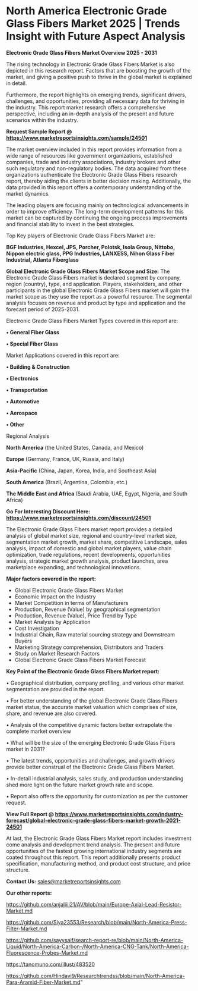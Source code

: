 # North America Electronic Grade Glass Fibers Market 2025 | Trends Insight with Future Aspect Analysis

<Strong> Electronic Grade Glass Fibers Market Overview 2025 - 2031</strong>

The rising technology in Electronic Grade Glass Fibers Market is also depicted in this research report. Factors that are boosting the growth of the market, and giving a positive push to thrive in the global market is explained in detail.

Furthermore, the report highlights on emerging trends, significant drivers, challenges, and opportunities, providing all necessary data for thriving in the industry. This report market research offers a comprehensive perspective, including an in-depth analysis of the present and future scenarios within the industry.

<strong>Request Sample Report @ <a href=https://www.marketreportsinsights.com/sample/24501>https://www.marketreportsinsights.com/sample/24501</a></strong>

The market overview included in this report provides information from a wide range of resources like government organizations, established companies, trade and industry associations, industry brokers and other such regulatory and non-regulatory bodies. The data acquired from these organizations authenticate the Electronic Grade Glass Fibers research report, thereby aiding the clients in better decision making. Additionally, the data provided in this report offers a contemporary understanding of the market dynamics.

The leading players are focusing mainly on technological advancements in order to improve efficiency. The long-term development patterns for this market can be captured by continuing the ongoing process improvements and financial stability to invest in the best strategies.

Top Key players of Electronic Grade Glass Fibers Market are:

<strong>BGF Industries, Hexcel, JPS, Porcher, Polotsk, Isola Group, Nittobo, Nippon electric glass, PPG Industries, LANXESS, Nihon Glass Fiber Industrial, Atlanta Fiberglass</strong>

<strong><b>Global Electronic Grade Glass Fibers Market Scope and Size:</b></strong>
The Electronic Grade Glass Fibers market is declared segment by company, region (country), type, and application. Players, stakeholders, and other participants in the global Electronic Grade Glass Fibers market will gain the market scope as they use the report as a powerful resource. The segmental analysis focuses on revenue and product by type and application and the forecast period of 2025-2031.

Electronic Grade Glass Fibers Market Types covered in this report are:

<strong>• General Fiber Glass

• Special Fiber Glass</strong>

Market Applications covered in this report are:

<strong>• Building & Construction

• Electronics

• Transportation

• Automotive

• Aerospace

• Other</strong> 

Regional Analysis

<strong>North America</strong> (the United States, Canada, and Mexico)

<strong>Europe</strong> (Germany, France, UK, Russia, and Italy)

<strong>Asia-Pacific</strong> (China, Japan, Korea, India, and Southeast Asia)

<strong>South America</strong> (Brazil, Argentina, Colombia, etc.)

<strong>The Middle East and Africa</strong> (Saudi Arabia, UAE, Egypt, Nigeria, and South Africa)

<strong>Go For Interesting Discount Here: <a href=https://www.marketreportsinsights.com/discount/24501>https://www.marketreportsinsights.com/discount/24501</a></strong>

The Electronic Grade Glass Fibers market report provides a detailed analysis of global market size, regional and country-level market size, segmentation market growth, market share, competitive Landscape, sales analysis, impact of domestic and global market players, value chain optimization, trade regulations, recent developments, opportunities analysis, strategic market growth analysis, product launches, area marketplace expanding, and technological innovations.

<strong><b>Major factors covered in the report:</b></strong>
<ul>
  <li>Global Electronic Grade Glass Fibers Market </li>
  <li>Economic Impact on the Industry</li>
  <li>Market Competition in terms of Manufacturers</li>
  <li>Production, Revenue (Value) by geographical segmentation</li>
  <li>Production, Revenue (Value), Price Trend by Type</li>
  <li>Market Analysis by Application</li>
  <li>Cost Investigation</li>
  <li>Industrial Chain, Raw material sourcing strategy and Downstream Buyers</li>
  <li>Marketing Strategy comprehension, Distributors and Traders</li>
  <li>Study on Market Research Factors</li>
  <li>Global Electronic Grade Glass Fibers Market Forecast</li>
</ul>

<strong><b>Key Point of the Electronic Grade Glass Fibers Market report:</b></strong>

• Geographical distribution, company profiling, and various other market segmentation are provided in the report.

• For better understanding of the global Electronic Grade Glass Fibers market status, the accurate market valuation which comprises of size, share, and revenue are also covered.

• Analysis of the competitive dynamic factors better extrapolate the complete market overview

• What will be the size of the emerging Electronic Grade Glass Fibers market in 2031?

• The latest trends, opportunities and challenges, and growth drivers provide better construal of the Electronic Grade Glass Fibers Market.

• In-detail industrial analysis, sales study, and production understanding shed more light on the future market growth rate and scope.

• Report also offers the opportunity for customization as per the customer request.

<strong><b>View Full Report @ <a href=https://www.marketreportsinsights.com/industry-forecast/global-electronic-grade-glass-fibers-market-growth-2021-24501>https://www.marketreportsinsights.com/industry-forecast/global-electronic-grade-glass-fibers-market-growth-2021-24501</a></b></strong>


At last, the Electronic Grade Glass Fibers Market report includes investment come analysis and development trend analysis. The present and future opportunities of the fastest growing international industry segments are coated throughout this report. This report additionally presents product specification, manufacturing method, and product cost structure, and price structure.

<strong>Contact Us:</strong>
sales@marketreportsinsights.com

<strong>Our other reports:</strong>

<a href=https://github.com/anjaliiii21/AV/blob/main/Europe-Axial-Lead-Resistor-Market.md>https://github.com/anjaliiii21/AV/blob/main/Europe-Axial-Lead-Resistor-Market.md</a>

<a href=https://github.com/Siya23553/Research/blob/main/North-America-Press-Filter-Market.md>https://github.com/Siya23553/Research/blob/main/North-America-Press-Filter-Market.md</a>

<a href=https://github.com/sayysaif/search-report-re/blob/main/North-America-Liquid/North-America-Carbon-/North-America-CNG-Tank/North-America-Fluorescence-Probes-Market.md>https://github.com/sayysaif/search-report-re/blob/main/North-America-Liquid/North-America-Carbon-/North-America-CNG-Tank/North-America-Fluorescence-Probes-Market.md</a>

<a href=https://tanomuno.com/illust/483520>https://tanomuno.com/illust/483520</a>

<a href=https://github.com/Hindavi9/Researchtrendss/blob/main/North-America-Para-Aramid-Fiber-Market.md>https://github.com/Hindavi9/Researchtrendss/blob/main/North-America-Para-Aramid-Fiber-Market.md</a>"
